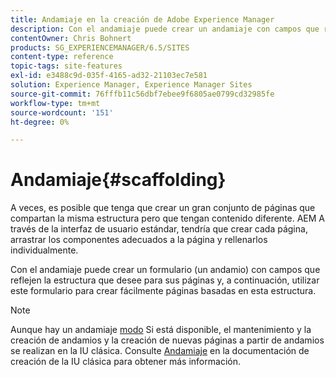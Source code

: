 ```yaml
---
title: Andamiaje en la creación de Adobe Experience Manager
description: Con el andamiaje puede crear un andamiaje con campos que reflejen la estructura que desee para sus páginas y, a continuación, utilizar este formulario para crear páginas basadas en esta estructura.
contentOwner: Chris Bohnert
products: SG_EXPERIENCEMANAGER/6.5/SITES
content-type: reference
topic-tags: site-features
exl-id: e3488c9d-035f-4165-ad32-21103ec7e581
solution: Experience Manager, Experience Manager Sites
source-git-commit: 76fffb11c56dbf7ebee9f6805ae0799cd32985fe
workflow-type: tm+mt
source-wordcount: '151'
ht-degree: 0%

---
```


# Andamiaje{#scaffolding}

A veces, es posible que tenga que crear un gran conjunto de páginas que compartan la misma estructura pero que tengan contenido diferente. AEM A través de la interfaz de usuario estándar, tendría que crear cada página, arrastrar los componentes adecuados a la página y rellenarlos individualmente.

Con el andamiaje puede crear un formulario (un andamio) con campos que reflejen la estructura que desee para sus páginas y, a continuación, utilizar este formulario para crear fácilmente páginas basadas en esta estructura.

>[!NOTE]
>
>Aunque hay un andamiaje [modo](/help/sites-authoring/author-environment-tools.md#page-modes) Si está disponible, el mantenimiento y la creación de andamios y la creación de nuevas páginas a partir de andamios se realizan en la IU clásica. Consulte [Andamiaje](/help/sites-classic-ui-authoring/classic-feature-scaffolding.md) en la documentación de creación de la IU clásica para obtener más información.
